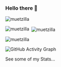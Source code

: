 ### Hello there 👋

<!--
**Muetzilla/Muetzilla** is a ✨ _special_ ✨ repository because its `README.md` (this file) appears on your GitHub profile.

Here are some ideas to get you started:

- 🔭 I’m currently working on ...
- 🌱 I’m currently learning  ...
- 👯 I’m looking to collaborate on ...
- 🤔 I’m looking for help with ...
- 💬 Ask me about ...
- 📫 How to reach me: ...
- 😄 Pronouns: ...
- ⚡ Fun fact: ...
-->
<p align="left"> <img src="https://komarev.com/ghpvc/?username=muetzilla&label=Profile%20views&color=0e75b6&style=flat" alt="muetzilla" /> </p>
<p><img align="left" src="https://github-readme-stats.vercel.app/api/top-langs?username=muetzilla&show_icons=true&locale=en&layout=compact" alt="muetzilla" /></p>
<p>&nbsp;<img align="center" src="https://github-readme-stats.vercel.app/api?username=muetzilla&show_icons=true&locale=en" alt="muetzilla" /></p>

<p><img align="center" src="https://github-readme-streak-stats.herokuapp.com/?user=muetzilla&" alt="muetzilla" /></p>

![GitHub Activity Graph](https://activity-graph.herokuapp.com/graph?username=muetzilla)

See some of my Stats...
<!--stackedit_data:
eyJoaXN0b3J5IjpbLTIwMjYwNDE2MTcsLTE1Nzc4Nzg1NiwtMT
U3Nzg3ODU2LC0xNTc3ODc4NTYsNjI2MTI4OTE2LC0xNzYyMTY1
NzkwLDY3MDE5NTE1NiwtMjAwMzk0ODYzOCw2MjYxMjg5MTYsLT
YxMTE3NjQyOCw0NDA5NDgzMjIsNjI2MTI4OTE2XX0=
-->
